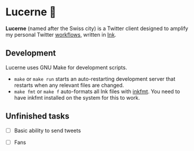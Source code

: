 # Lucerne 📡

**Lucerne** (named after the Swiss city) is a Twitter client designed to amplify my personal Twitter [workflows](https://thesephist.com/posts/tools/), written in [Ink](https://dotink.co/).

## Development

Lucerne uses GNU Make for development scripts.

- `make` or `make run` starts an auto-restarting development server that restarts when any relevant files are changed.
- `make fmt` or `make f` auto-formats all Ink files with [inkfmt](https://github.com/thesephist/inkfmt). You need to have inkfmt installed on the system for this to work.

## Unfinished tasks

- [ ] Basic ability to send tweets
- [ ] Fans


